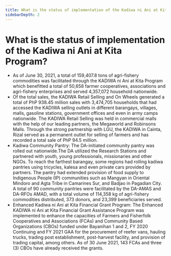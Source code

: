 ```yaml
---
title: What is the status of implementation of the Kadiwa ni Ani at Kita Program?
sidebarDepth: 2
---
```


# What is the status of implementation of the Kadiwa ni Ani at Kita Program?


 - As of June 30, 2021, a total of 159,407.8 tons of agri-fishery commodities was facilitated through the KADIWA ni Ani at Kita Program which benefitted a total of 50,658 farmer cooperatives, associations and agri-fishery enterprises and served 4,357,072 household nationwide.  
 - Of the total sales, the KADIWA Retail Selling and On Wheels generated a total of PhP 938.45 million sales with 3,474,705 households that had accessed the KADIWA selling outlets in different barangays, villages, malls, gasoline stations, government offices and even in army camps nationwide. The KADIWA Retail Selling was held in commercial malls with the help of our leading partners, the Megaworld and Robinsons Malls. Through the strong partnership with LGU, the KADIWA in Cainta, Rizal served as a permanent outlet for selling of farmers and has recorded a total sale of PhP 94.5 million.
 - Kadiwa Community Pantry: The DA-initiated community pantry was rolled out nationwide.The DA utilized the Research Stations and partnered with youth, young professionals, missionaries and other NGOs. To reach the farthest barangay, some regions had rolling kadiwa pantries using tricycles, kalesa and even private cars provided by partners. The pantry had extended provision of food supply to Indigenous People (IP) communities such as Mangyan in Oriental Mindoro and Agta Tribe in Camarines Sur, and Badjao in Pagadian City. A total of 90 community pantries were facilitated by the DA-AMAS and DA-RFOs AMAD, with a total volume of 114,358 kg of agri-fishery commodities distributed, 373 donors, and 23,399 beneficiaries served.
 - Enhanced Kadiwa ni Ani at Kita Financial Grant Program: The Enhanced KADIWA ni Ani at Kita Financial Grant Assistance Program was implemented to enhance the capacities of Farmers and Fisherfolk Cooperatives and Associations (FCAs) and Community Based Organizations (CBOs) funded under Bayanihan 1 and 2, FY 2020 Continuing and FY 2021 GAA for the procurement of reefer vans, hauling trucks, trading post establishment, post-harvest facility, and provision of trading capital, among others. As of 30 June 2021, 143 FCAs and three (3) CBOs have already received the grants.
